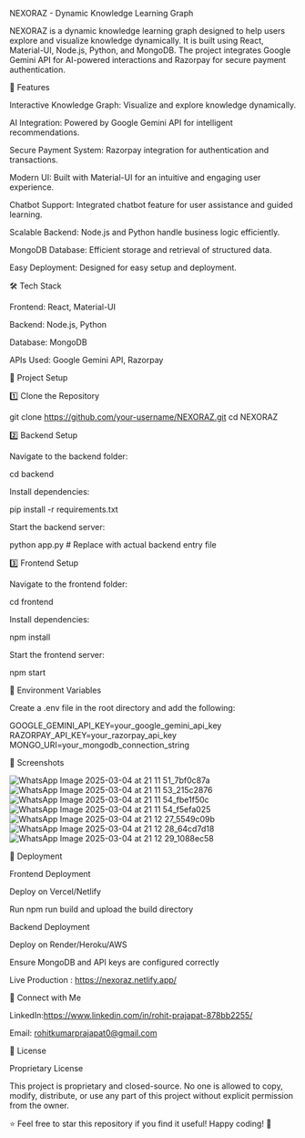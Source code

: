 NEXORAZ - Dynamic Knowledge Learning Graph

NEXORAZ is a dynamic knowledge learning graph designed to help users explore and visualize knowledge dynamically. It is built using React, Material-UI, Node.js, Python, and MongoDB. The project integrates Google Gemini API for AI-powered interactions and Razorpay for secure payment authentication.

🚀 Features

Interactive Knowledge Graph: Visualize and explore knowledge dynamically.

AI Integration: Powered by Google Gemini API for intelligent recommendations.

Secure Payment System: Razorpay integration for authentication and transactions.

Modern UI: Built with Material-UI for an intuitive and engaging user experience.

Chatbot Support: Integrated chatbot feature for user assistance and guided learning.

Scalable Backend: Node.js and Python handle business logic efficiently.

MongoDB Database: Efficient storage and retrieval of structured data.

Easy Deployment: Designed for easy setup and deployment.

🛠️ Tech Stack

Frontend: React, Material-UI

Backend: Node.js, Python

Database: MongoDB

APIs Used: Google Gemini API, Razorpay

📂 Project Setup

1️⃣ Clone the Repository

git clone https://github.com/your-username/NEXORAZ.git
cd NEXORAZ

2️⃣ Backend Setup

Navigate to the backend folder:

cd backend

Install dependencies:

pip install -r requirements.txt

Start the backend server:

python app.py  # Replace with actual backend entry file

3️⃣ Frontend Setup

Navigate to the frontend folder:

cd frontend

Install dependencies:

npm install

Start the frontend server:

npm start

🔑 Environment Variables

Create a .env file in the root directory and add the following:

GOOGLE_GEMINI_API_KEY=your_google_gemini_api_key
RAZORPAY_API_KEY=your_razorpay_api_key
MONGO_URI=your_mongodb_connection_string

📸 Screenshots

![WhatsApp Image 2025-03-04 at 21 11 51_7bf0c87a](https://github.com/user-attachments/assets/d122f632-c469-43fc-a23e-9fee60d897e8)
![WhatsApp Image 2025-03-04 at 21 11 53_215c2876](https://github.com/user-attachments/assets/008edbe0-6dc4-48e1-bbb3-a94b2060209d)
![WhatsApp Image 2025-03-04 at 21 11 54_fbe1f50c](https://github.com/user-attachments/assets/c93d08be-0c59-4a50-8ceb-9d692d2a732d)
![WhatsApp Image 2025-03-04 at 21 11 54_f5efa025](https://github.com/user-attachments/assets/4e634213-b448-4d35-ae49-ebe5dc1f78b9)
![WhatsApp Image 2025-03-04 at 21 12 27_5549c09b](https://github.com/user-attachments/assets/bc5d5a3c-bcf3-485a-81da-df6f6038d2fe)
![WhatsApp Image 2025-03-04 at 21 12 28_64cd7d18](https://github.com/user-attachments/assets/a46df900-0180-43f4-b7d4-2f2a9f488fe2)
![WhatsApp Image 2025-03-04 at 21 12 29_1088ec58](https://github.com/user-attachments/assets/e2e446e2-1755-455c-9442-8b98918a91e1)



🚀 Deployment

Frontend Deployment

Deploy on Vercel/Netlify

Run npm run build and upload the build directory

Backend Deployment

Deploy on Render/Heroku/AWS

Ensure MongoDB and API keys are configured correctly

Live Production : https://nexoraz.netlify.app/


👤 Connect with Me

LinkedIn:https://www.linkedin.com/in/rohit-prajapat-878bb2255/

Email: rohitkumarprajapat0@gmail.com


📝 License

Proprietary License

This project is proprietary and closed-source. No one is allowed to copy, modify, distribute, or use any part of this project without explicit permission from the owner.


⭐ Feel free to star this repository if you find it useful! Happy coding! 🚀

